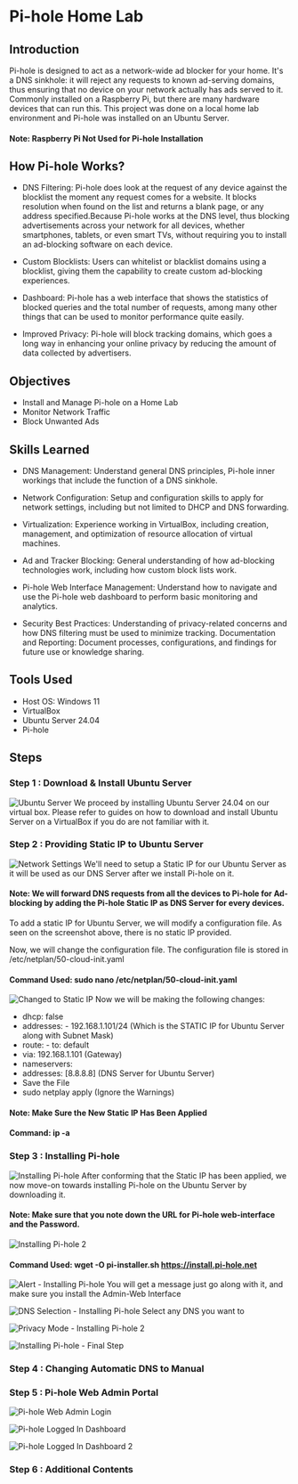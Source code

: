 # Pi-hole Home Lab

## Introduction

Pi-hole is designed to act as a network-wide ad blocker for your home. It's a DNS sinkhole: it will reject any requests to known ad-serving domains, thus ensuring that no device on your network actually has ads served to it. Commonly installed on a Raspberry Pi, but there are many hardware devices that can run this. This project was done on a local home lab environment and Pi-hole was installed on an Ubuntu Server. 

#### Note: Raspberry Pi Not Used for Pi-hole Installation

## How Pi-hole Works?

- DNS Filtering: Pi-hole does look at the request of any device against the blocklist the moment any request comes for a website. It blocks resolution when found on the list and returns a blank page, or any address specified.Because Pi-hole works at the DNS level, thus blocking advertisements across your network for all devices, whether smartphones, tablets, or even smart TVs, without requiring you to install an ad-blocking software on each device.

- Custom Blocklists: Users can whitelist or blacklist domains using a blocklist, giving them the capability to create custom ad-blocking experiences.

- Dashboard: Pi-hole has a web interface that shows the statistics of blocked queries and the total number of requests, among many other things that can be used to monitor performance quite easily.

- Improved Privacy: Pi-hole will block tracking domains, which goes a long way in enhancing your online privacy by reducing the amount of data collected by advertisers.

## Objectives

- Install and Manage Pi-hole on a Home Lab
- Monitor Network Traffic
- Block Unwanted Ads

## Skills Learned

- DNS Management: Understand general DNS principles, Pi-hole inner workings that include the function of a DNS sinkhole.

- Network Configuration: Setup and configuration skills to apply for network settings, including but not limited to DHCP and DNS forwarding.

- Virtualization: Experience working in VirtualBox, including creation, management, and optimization of resource allocation of virtual machines.

- Ad and Tracker Blocking: General understanding of how ad-blocking technologies work, including how custom block lists work.

- Pi-hole Web Interface Management: Understand how to navigate and use the Pi-hole web dashboard to perform basic monitoring and analytics.

- Security Best Practices: Understanding of privacy-related concerns and how DNS filtering must be used to minimize tracking. Documentation and Reporting: Document processes, configurations, and findings for future use or knowledge sharing.

## Tools Used

- Host OS: Windows 11
- VirtualBox
- Ubuntu Server 24.04
- Pi-hole

## Steps

### Step 1 : Download & Install Ubuntu Server
![Ubuntu Server](https://github.com/rifua/Home-Lab-Pi-hole-Installation-and-Management/assets/160899842/a680ec46-14fa-4fe9-9f00-c41a39a96a55)
We proceed by installing Ubuntu Server 24.04 on our virtual box. Please refer to guides on how to download and install Ubuntu Server on a VirtualBox if you do are not familiar with it. 

### Step 2 : Providing Static IP to Ubuntu Server
![Network Settings](https://github.com/rifua/Home-Lab-Pi-hole-Installation-and-Management/assets/160899842/4a681269-994f-4e65-bab6-3961d94d218b)
We'll need to setup a Static IP for our Ubuntu Server as it will be used as our DNS Server after we install Pi-hole on it. 

#### Note: We will forward DNS requests from all the devices to Pi-hole for Ad-blocking by adding the Pi-hole Static IP as DNS Server for every devices.

To add a static IP for Ubuntu Server, we will modify a configuration file. As seen on the screenshot above, there is no static IP provided. 

Now, we will change the configuration file. The configuration file is stored in /etc/netplan/50-cloud-init.yaml

#### Command Used: sudo nano /etc/netplan/50-cloud-init.yaml

![Changed to Static IP](https://github.com/rifua/Home-Lab-Pi-hole-Installation-and-Management/assets/160899842/0d499961-2f16-4aa2-a27a-bcab2e6a0b9b)
Now we will be making the following changes: 
- dhcp: false
- addresses: - 192.168.1.101/24 (Which is the STATIC IP for Ubuntu Server along with Subnet Mask)
- route: - to: default
- via: 192.168.1.101 (Gateway)
- nameservers:
- addresses: [8.8.8.8] (DNS Server for Ubuntu Server)
- Save the File
- sudo netplay apply (Ignore the Warnings)

#### Note: Make Sure the New Static IP Has Been Applied
#### Command: ip -a
### Step 3 : Installing Pi-hole 
![Installing Pi-hole](https://github.com/rifua/Home-Lab-Pi-hole-Installation-and-Management/assets/160899842/ed4e08f7-3c34-43de-8fd8-16cc8a14c436)
After conforming that the Static IP has been applied, we now move-on towards installing Pi-hole on the Ubuntu Server by downloading it.

#### Note: Make sure that you note down the URL for Pi-hole web-interface and the Password.

![Installing Pi-hole 2](https://github.com/rifua/Home-Lab-Pi-hole-Installation-and-Management/assets/160899842/eb31fb43-4f5a-40a5-a472-c5611bbf593f)
#### Command Used: wget -O pi-installer.sh https://install.pi-hole.net

![Alert - Installing Pi-hole ](https://github.com/rifua/Home-Lab-Pi-hole-Installation-and-Management/assets/160899842/8c6a5043-0179-41bf-9ecf-3eca3f01d819)
You will get a message just go along with it, and make sure you install the Admin-Web Interface

![DNS Selection - Installing Pi-hole ](https://github.com/rifua/Home-Lab-Pi-hole-Installation-and-Management/assets/160899842/5c2e0501-be4c-4319-995b-428d0d25acf0)
Select any DNS you want to 

![Privacy Mode - Installing Pi-hole 2](https://github.com/rifua/Home-Lab-Pi-hole-Installation-and-Management/assets/160899842/59dc2d55-a2a9-4026-b0c4-6d9038bd2c42)

![Installing Pi-hole - Final Step ](https://github.com/rifua/Home-Lab-Pi-hole-Installation-and-Management/assets/160899842/7d85472e-d262-41c3-988b-54303aa2df34)

### Step 4 : Changing Automatic DNS to Manual
### Step 5 : Pi-hole Web Admin Portal
![Pi-hole Web Admin Login](https://github.com/rifua/Home-Lab-Pi-hole-Installation-and-Management/assets/160899842/fef30d03-2028-4bfe-8790-c506985ab17f)

![Pi-hole Logged In Dashboard](https://github.com/rifua/Home-Lab-Pi-hole-Installation-and-Management/assets/160899842/1d4c3c5b-6a23-4a1b-9412-9b2af050d723)

![Pi-hole Logged In Dashboard 2](https://github.com/rifua/Home-Lab-Pi-hole-Installation-and-Management/assets/160899842/dd8aff8a-7c61-46fd-b918-bd396b510f0d)


### Step 6 : Additional Contents



